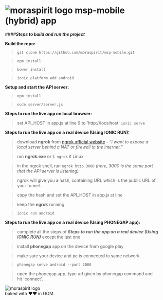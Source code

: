 # ![moraspirit logo](http://moraspirit.com/sites/default/files/moraspirit_logo.png)   **msp-mobile (hybrid) app**

####**_Steps to build and run the project_**

**Build the repo:**

>`git clone https://github.com/moraspirit/msp-mobile.git`

>`npm install` 

>`bower install`

>`ionic platform add android`


**Setup and start the API server:**

>`npm install`

>`node server/server.js`


**Steps to run the live app on local browser:**

>set API_HOST in app.js at line 9 to 'http://localhost'
>`ionic serve`


**Steps to run the live app on a real device (Using IONIC RUN):**
>download **ngrok** from [ngrok official website](https://ngrok.com/) - _”I want to expose a local server behind a NAT or firewall to the internet.”_

>run **ngrok.exe** or `$ ngrok` if Linux

>in the ngrok shell, run `ngrok http 3000`   _(here, 3000 is the same port that the API server is listening)_

>ngrok will give you a hash, containing URL which is the public URL of your tunnel.

>copy the hash and set the API_HOST in app.js at line 

>keep the **ngrok** running

>`ionic run android`


**Steps to run the live app on a real device (Using PHONEGAP app):**
>complete all the steps of **_Steps to run the app on a real device (Using IONIC RUN)_** except the last one

>install **phonegap** app on the device from google play 

>make sure your device and pc is connected to same network

>`phonegap serve android --port 2000`

>open the phonegap app, type url given by phonegap command and hit 'connect'.

![moraspirit logo](http://moraspirit.com/sites/default/files/msp_text_logo_300.png)  
baked with ♥♥ in UOM.
